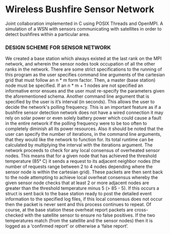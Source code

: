 # Wireless Bushfire Sensor Network
Joint collaboration implemented in C using POSIX Threads and OpenMPI. 
A simulation of a WSN with sensors communicating with satellites in order 
to detect bushfires within a particular area.

### DESIGN SCHEME FOR SENSOR NETWORK
We created a base station which always existed at the last rank on the MPI
network, and wherein the sensor nodes took occupation of all the
other ranks in the network. There are some strict specifications to
the running of this program as the user specifies command line
arguments of the cartesian grid that must follow an n * m form
factor. Then, a master (base station) node must be specified. If an n * m + 1
nodes are not specified an informative error ensues and the
user must re-specify the parameters given the aforementioned
schema.
Another command line argument that is specified by the user is
it’s interval (in seconds). This allows the user to decide the
network's polling frequency. This is an important feature as if a
bushfire sensor detection network does not have a wired
connection it may rely on solar power or even solely battery power
which could cause a fault in the entire network if the polling
frequency were to be too often to completely diminish all its power
resources.
Also it should be noted that the user can specify the number of
iterations, in the command line arguments, that they would like the
network to function for. Its total runtime can be calculated by
multiplying the interval with the iterations argument.
The network proceeds to check for any local consensus of
overheated sensor nodes. This means that for a given node that has
achieved the threshold temperature (85° C) it sends a request to its
adjacent neighbor nodes (the number of requests range between 2
to 4 nodes depending where the sensor node is within the cartesian
grid). These packets are then sent back to the node attempting to
achieve local overheat consensus whereby the given sensor node
checks that at least 2 or more adjacent nodes are greater than the
threshold temperature minus 5 (> 85 - 5). If this occurs a struct is
sent back to the base station ready to post the detailed event
information to the specified log files, if this local consensus does
not occur then the packet is never sent and this process continues
to repeat. Of course, at the base station these overheat report
packets are cross-checked with the satellite sensor to ensure no
false positives. If the two temperatures match (from the satellite
and the sensor nodes) then it is logged as a ‘confirmed report’ or
otherwise a ‘false report’.

